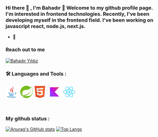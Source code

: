 ### Hi there 👋 , I'm   Bahadır 🙂 Welcome to my github profile page. I'm interested in frontend technologies. Recently, I've been developing myself in the frontend field. I've been working on javascript react, node.js, next.js.



- 🌱 

### Reach out to me 

<p align="left">
<a href="https://www.linkedin.com/in/bahadır-yıldız-2995a1200/" target="blank"><img align="center" src="https://unpkg.com/simple-icons@v6/icons/linkedin.svg" alt="Bahadır Yıldız" height="30" widht="40" /></a>
</p>

### :hammer_and_wrench: Languages and Tools :
###
<div>
  
   <img src="https://github.com/devicons/devicon/blob/master/icons/java/java-original.svg" title="java" alt="java" width="40" height="40"/>&nbsp;
  <img src="https://github.com/devicons/devicon/blob/master/icons/spring/spring-original.svg" title="spring" alt="spring" width="40" height="40"/>
  <img src="https://github.com/devicons/devicon/blob/master/icons/html5/html5-original.svg" title="HTML5" alt="HTML" width="40" height="40"/>&nbsp; 
  <img src="https://github.com/devicons/devicon/blob/master/icons/kotlin/kotlin-original.svg" title="kotlin" alt="kotlin" width="40" height="40"/>&nbsp;
  <img src="https://github.com/devicons/devicon/blob/master/icons/react/react-original.svg" title="react" alt="react" width="40" height="40" />&nbsp;
</div>

</br>

### My github status :
[![Anurag's GitHub stats](https://github-readme-stats.vercel.app/api?username=bhdrYildiz)](https://github.com/anuraghazra/github-readme-stats)
[![Top Langs](https://github-readme-stats.vercel.app/api/top-langs/?username=bhdrYildiz)](https://github.com/anuraghazra/github-readme-stats)
